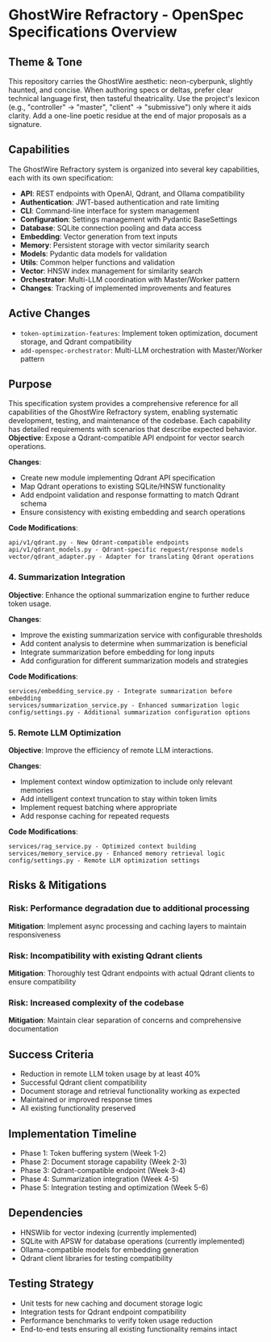# GhostWire Refractory - OpenSpec Specifications Overview

## Theme & Tone

This repository carries the GhostWire aesthetic: neon-cyberpunk, slightly haunted, and concise. When authoring specs or deltas, prefer clear technical language first, then tasteful theatricality. Use the project's lexicon (e.g., "controller" → "master", "client" → "submissive") only where it aids clarity. Add a one-line poetic residue at the end of major proposals as a signature.

## Capabilities

The GhostWire Refractory system is organized into several key capabilities, each with its own specification:

- **API**: REST endpoints with OpenAI, Qdrant, and Ollama compatibility
- **Authentication**: JWT-based authentication and rate limiting
- **CLI**: Command-line interface for system management
- **Configuration**: Settings management with Pydantic BaseSettings
- **Database**: SQLite connection pooling and data access
- **Embedding**: Vector generation from text inputs
- **Memory**: Persistent storage with vector similarity search
- **Models**: Pydantic data models for validation
- **Utils**: Common helper functions and validation
- **Vector**: HNSW index management for similarity search
- **Orchestrator**: Multi-LLM coordination with Master/Worker pattern
- **Changes**: Tracking of implemented improvements and features

## Active Changes

- `token-optimization-features`: Implement token optimization, document storage, and Qdrant compatibility
- `add-openspec-orchestrator`: Multi-LLM orchestration with Master/Worker pattern

## Purpose

This specification system provides a comprehensive reference for all capabilities of the GhostWire Refractory system, enabling systematic development, testing, and maintenance of the codebase. Each capability has detailed requirements with scenarios that describe expected behavior.
**Objective**: Expose a Qdrant-compatible API endpoint for vector search operations.

**Changes**:

- Create new module implementing Qdrant API specification
- Map Qdrant operations to existing SQLite/HNSW functionality
- Add endpoint validation and response formatting to match Qdrant schema
- Ensure consistency with existing embedding and search operations

**Code Modifications**:

```
api/v1/qdrant.py - New Qdrant-compatible endpoints
api/v1/qdrant_models.py - Qdrant-specific request/response models
vector/qdrant_adapter.py - Adapter for translating Qdrant operations
```

### 4. Summarization Integration

**Objective**: Enhance the optional summarization engine to further reduce token usage.

**Changes**:

- Improve the existing summarization service with configurable thresholds
- Add content analysis to determine when summarization is beneficial
- Integrate summarization before embedding for long inputs
- Add configuration for different summarization models and strategies

**Code Modifications**:

```
services/embedding_service.py - Integrate summarization before embedding
services/summarization_service.py - Enhanced summarization logic
config/settings.py - Additional summarization configuration options
```

### 5. Remote LLM Optimization

**Objective**: Improve the efficiency of remote LLM interactions.

**Changes**:

- Implement context window optimization to include only relevant memories
- Add intelligent context truncation to stay within token limits
- Implement request batching where appropriate
- Add response caching for repeated requests

**Code Modifications**:

```
services/rag_service.py - Optimized context building
services/memory_service.py - Enhanced memory retrieval logic
config/settings.py - Remote LLM optimization settings
```

## Risks & Mitigations

### Risk: Performance degradation due to additional processing

**Mitigation**: Implement async processing and caching layers to maintain responsiveness

### Risk: Incompatibility with existing Qdrant clients

**Mitigation**: Thoroughly test Qdrant endpoints with actual Qdrant clients to ensure compatibility

### Risk: Increased complexity of the codebase

**Mitigation**: Maintain clear separation of concerns and comprehensive documentation

## Success Criteria

- Reduction in remote LLM token usage by at least 40%
- Successful Qdrant client compatibility
- Document storage and retrieval functionality working as expected
- Maintained or improved response times
- All existing functionality preserved

## Implementation Timeline

- Phase 1: Token buffering system (Week 1-2)
- Phase 2: Document storage capability (Week 2-3)
- Phase 3: Qdrant-compatible endpoint (Week 3-4)
- Phase 4: Summarization integration (Week 4-5)
- Phase 5: Integration testing and optimization (Week 5-6)

## Dependencies

- HNSWlib for vector indexing (currently implemented)
- SQLite with APSW for database operations (currently implemented)
- Ollama-compatible models for embedding generation
- Qdrant client libraries for testing compatibility

## Testing Strategy

- Unit tests for new caching and document storage logic
- Integration tests for Qdrant endpoint compatibility
- Performance benchmarks to verify token usage reduction
- End-to-end tests ensuring all existing functionality remains intact
